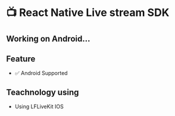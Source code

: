 # 📺 React Native Live stream SDK

## Working on Android...

## Feature

-   ✅ Android Supported

## Teachnology using

-   Using LFLiveKit IOS
